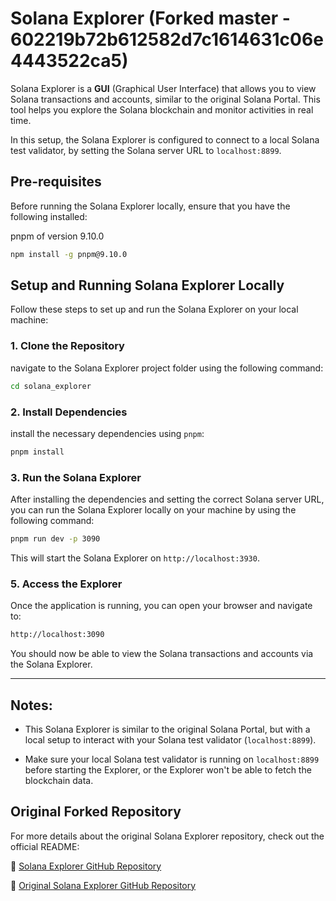 # Solana Explorer (Forked master - 602219b72b612582d7c1614631c06e4443522ca5)

Solana Explorer is a **GUI** (Graphical User Interface) that allows you to view Solana transactions and accounts, similar to the original Solana Portal. This tool helps you explore the Solana blockchain and monitor activities in real time.

In this setup, the Solana Explorer is configured to connect to a local Solana test validator, by setting the Solana server URL to `localhost:8899`.

## Pre-requisites

Before running the Solana Explorer locally, ensure that you have the following installed:

pnpm of version 9.10.0

```sh
npm install -g pnpm@9.10.0
```

## Setup and Running Solana Explorer Locally

Follow these steps to set up and run the Solana Explorer on your local machine:

### 1. Clone the Repository

navigate to the Solana Explorer project folder using the following command:

```sh
cd solana_explorer
```

### 2. Install Dependencies

install the necessary dependencies using `pnpm`:

```sh
pnpm install
```

### 3. Run the Solana Explorer

After installing the dependencies and setting the correct Solana server URL, you can run the Solana Explorer locally on your machine by using the following command:

```sh
pnpm run dev -p 3090
```

This will start the Solana Explorer on `http://localhost:3930`.

### 5. Access the Explorer

Once the application is running, you can open your browser and navigate to:

```sh
http://localhost:3090
```

You should now be able to view the Solana transactions and accounts via the Solana Explorer.

---

## Notes:

- This Solana Explorer is similar to the original Solana Portal, but with a local setup to interact with your Solana test validator (`localhost:8899`).

- Make sure your local Solana test validator is running on `localhost:8899` before starting the Explorer, or the Explorer won't be able to fetch the blockchain data.

## Original Forked Repository

For more details about the original Solana Explorer repository, check out the official README:

🔗 [Solana Explorer GitHub Repository](./solana_explorer/README.md)

🔗 [Original Solana Explorer GitHub Repository](https://github.com/solana-foundation/explorera)
